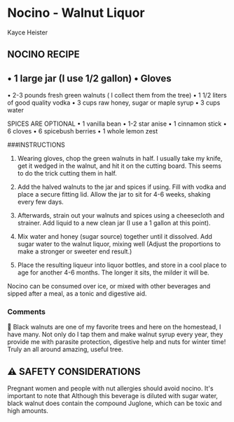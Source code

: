 # Nocino - Walnut Liquor

Kayce Heister

## NOCINO RECIPE
• 1 large jar (I use 1/2 gallon)
• Gloves 
-----------------

• 2-3 pounds fresh green walnuts ( I collect them from the tree)
• 1 1/2 liters of good quality vodka
• 3 cups raw honey, sugar or maple syrup
• 3 cups water 

SPICES ARE OPTIONAL 
• 1 vanilla bean
• 1-2 star anise 
• 1 cinnamon stick
• 6 cloves
• 6 spicebush berries 
• 1 whole lemon zest 

###INSTRUCTIONS 

1. Wearing gloves, chop the green walnuts in half. I usually take my knife, get it wedged in the walnut, and hit it on the cutting board. This seems to do the trick cutting them in half.

2. Add the halved walnuts to the jar and spices if using. Fill with vodka and place a secure fitting lid. Allow the jar to sit for 4-6 weeks, shaking every few days.

3. Afterwards, strain out your walnuts and spices using a cheesecloth and strainer. Add liquid to a new clean jar (I use a 1 gallon at this point).

4. Mix water and honey (sugar source) together until it dissolved. Add sugar water to the walnut liquor, mixing well (Adjust the proportions to make a stronger or sweeter end result.)

5. Place the resulting liqueur into liquor bottles, and store in a cool place to age for another 4-6 months. The longer it sits, the milder it will be. 

Nocino can be consumed over ice, or mixed with other beverages and sipped after a meal, as a tonic and digestive aid.

### Comments

🍃 Black walnuts are one of my favorite trees and here on the homestead, I have many. Not only do I tap them and make walnut syrup every year, they provide me with parasite protection, digestive help and nuts for winter time! Truly an all around amazing, useful tree.

## ⚠️ SAFETY CONSIDERATIONS 

Pregnant women and people with nut allergies should avoid nocino. It's important to note that Although this beverage is diluted with sugar water, black walnut does contain the compound Juglone, which can be toxic and high amounts. 
